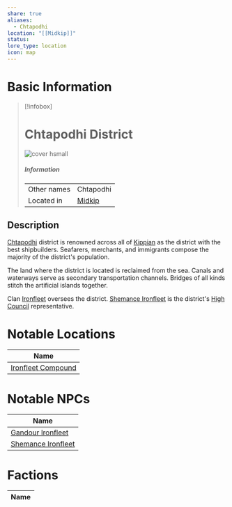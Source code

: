 ```yaml
---
share: true
aliases:
  - Chtapodhi
location: "[[Midkip]]"
status: 
lore_type: location
icon: map
---
```

# Basic Information
> [!infobox]
> # Chtapodhi District
> ![cover hsmall](insertimage.png)
> ##### Information
> |   |  |
> | ---- | ---- |
> | Other names | Chtapodhi|
> | Located in | [Midkip](../Settlements/Midkip.md)|
## Description
[Chtapodhi](Chtapodhi%20District.md) district is renowned across all of [Kippian](../Kingdoms/Kingdom%20of%20United%20Kippian.md) as the district with the best shipbuilders. Seafarers, merchants, and immigrants compose the majority of the district's population.

The land where the district is located is reclaimed from the sea. Canals and waterways serve as secondary transportation channels. Bridges of all kinds stitch the artificial islands together.

Clan [Ironfleet](../../../Ironfleet%20Clan.md) oversees the district. [Shemance Ironfleet](../../../Shemance%20Ironfleet.md) is the district's [High Council](../../Factions/The%20High%20Council%20of%20Midkip.md) representative.
# Notable Locations
| Name                                                              |
| ----------------------------------------------------------------- |
| [Ironfleet Compound](../Buildings/Ironfleet%20Compound.md) |

# Notable NPCs
| Name                                               |
| -------------------------------------------------- |
| [Gandour Ironfleet](../../../Gandour%20Ironfleet.md)   |
| [Shemance Ironfleet](../../../Shemance%20Ironfleet.md) |

# Factions
| Name |
| ---- |
